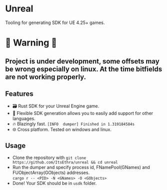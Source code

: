 # Unreal
Tooling for generating SDK for UE 4.25+ games.

# 🚨 **Warning** 🚨
## **Project is under development, some offsets may be wrong especially on linux. At the time bitfields are not working properly.**

## Features
- 🗃️ Rust SDK for your Unreal Engine game.
- 🔧 Flexible SDK generation allows you to easily add support for other languages.
- 🔥 Blazingly fast. `[INFO  dumper] Finished in 1.319184584s`
- 🌐 Cross platform. Tested on windows and linux.

## Usage
- Clone the repository with `git clone https://github.com/ItsEthra/unreal && cd unreal`
- Run the dumper and specify process id, FNamePool(GNames) and FUObjectArray(GObjects) addresses.\
 `cargo r -- <PID> -N <GNames> -O <GObjects>`
- Done! Your SDK should be in `usdk` folder.

